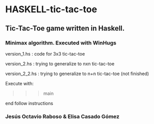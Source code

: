 # HASKELL-tic-tac-toe
## Tic-Tac-Toe game written in Haskell.
### Minimax algorithm. Executed with WinHugs

version_1.hs : code for 3x3 tic-tac-toe

version_2.hs : trying to generalize to nxn tic-tac-toe

version_2_2.hs : trying to generalize to n+n tic-tac-toe (not finished)


Execute with:
 
 >>> main

end follow instructions

### Jesús Octavio Raboso & Elisa Casado Gómez
